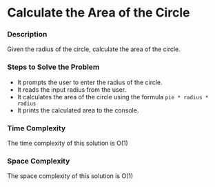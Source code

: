 # Calculate the Area of the Circle

### Description
Given the radius of the circle, calculate the area of the circle.

### Steps to Solve the Problem

- It prompts the user to enter the radius of the circle.
- It reads the input radius from the user.
- It calculates the area of the circle using the formula `pie * radius * radius`
- It prints the calculated area to the console.

### Time Complexity
The time complexity of this solution is O(1)

### Space Complexity
The space complexity of this solution is O(1)